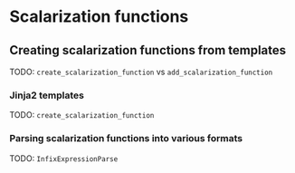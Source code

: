 # Scalarization functions

## Creating scalarization functions from templates

TODO: `create_scalarization_function` vs `add_scalarization_function`

### Jinja2 templates 

TODO: `create_scalarization_function`

### Parsing scalarization functions into various formats

TODO: `InfixExpressionParse`